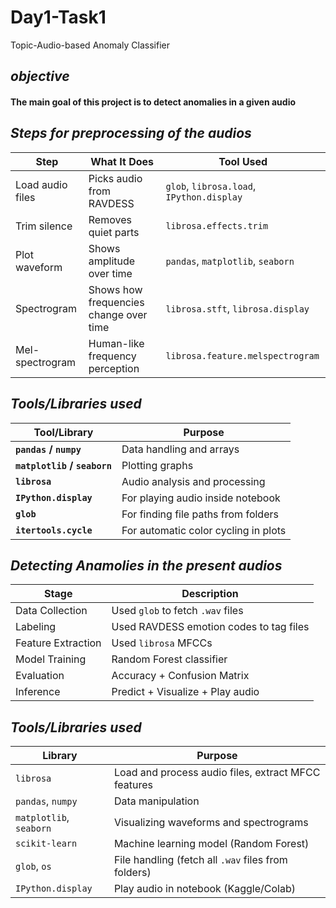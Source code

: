 # Day1-Task1
Topic-Audio-based Anomaly Classifier

## ***objective***
#### The main goal of this project is to detect anomalies in a given audio 

## ***Steps for preprocessing of the audios***
 

| Step             | What It Does                           | Tool Used                                 |
| ---------------- | -------------------------------------- | ----------------------------------------- |
| Load audio files | Picks audio from RAVDESS               | `glob`, `librosa.load`, `IPython.display` |
| Trim silence     | Removes quiet parts                    | `librosa.effects.trim`                    |
| Plot waveform    | Shows amplitude over time              | `pandas`, `matplotlib`, `seaborn`         |
| Spectrogram      | Shows how frequencies change over time | `librosa.stft`, `librosa.display`         |
| Mel-spectrogram  | Human-like frequency perception        | `librosa.feature.melspectrogram`          |

## ***Tools/Libraries used***
| Tool/Library                 | Purpose                              |
| ---------------------------- | ------------------------------------ |
| **`pandas` / `numpy`**       | Data handling and arrays             |
| **`matplotlib` / `seaborn`** | Plotting graphs                      |
| **`librosa`**                | Audio analysis and processing        |
| **`IPython.display`**        | For playing audio inside notebook    |
| **`glob`**                   | For finding file paths from folders  |
| **`itertools.cycle`**        | For automatic color cycling in plots |

## ***Detecting Anamolies in the present audios***
| Stage              | Description                             |
| ------------------ | --------------------------------------- |
| Data Collection    | Used `glob` to fetch `.wav` files       |
| Labeling           | Used RAVDESS emotion codes to tag files |
| Feature Extraction | Used `librosa` MFCCs                    |
| Model Training     | Random Forest classifier                |
| Evaluation         | Accuracy + Confusion Matrix             |
| Inference          | Predict + Visualize + Play audio        |

## ***Tools/Libraries used***
| Library                 | Purpose                                             |
| ----------------------- | --------------------------------------------------- |
| `librosa`               | Load and process audio files, extract MFCC features |
| `pandas`, `numpy`       | Data manipulation                                   |
| `matplotlib`, `seaborn` | Visualizing waveforms and spectrograms              |
| `scikit-learn`          | Machine learning model (Random Forest)              |
| `glob`, `os`            | File handling (fetch all `.wav` files from folders) |
| `IPython.display`       | Play audio in notebook (Kaggle/Colab)               |




